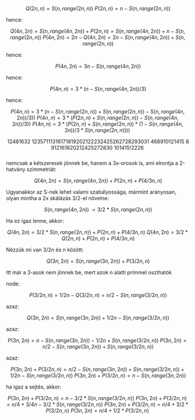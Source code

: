 $$
Q(2n, n)  = S(n, range(2n, n)) \
P(2n, n)  = n - S(n, range(2n, n))
$$


hence:

$$
Q(4n, 2n) = S(n, range(4n, 2n)) + P(2n,n) = S(n, range(4n, 2n)) + n - S(n, range(2n, n)) \
P(4n, 2n) = 2n - Q(4n, 2n) = 2n - S(n, range(4n, 2n)) + S(n, range(2n, n))
$$

hence:

$$
P(4n, 2n) = 3n - S(n, range(4n, 2n))
$$

hence:

$$
P(4n, n)  = 3 * (n - S(n, range(4n, 2n)) / 3)
$$

hence:

$$
P(4n, n)  = 3 * (n - S(n, range(2n, n)) + S(n, range(2n, n)) - S(n, range(4n, 2n)) / 3))\
P(4n, n)  = 3 * (P(2n, n) + S(n, range(2n, n)) - S(n, range(4n, 2n)) / 3))\
P(4n, n)  = 3 * (P(2n, n) + S(n, range(2n, n)) * (1 - S(n, range(4n, 2n)) / 3 * S(n, range(2n, n))))\
$$

$$
1 2 	4 		  8 			 			16													32\
1  2 3	    5   7		   11    13	 			16 17 18 19 20 21 22 23 24 25 26 27 28 29 30 31\
		  4   6     8 9 10    12  	14 15\
					8 9       12				16    18    20 21       24 25    27 28    30\
						10			14 15!						  22          26\
$$						
nemcsak a kétszeresek jönnek be, hanem a 3x-orosok is, ami elrontja a 2-hatvány szimmetriát:				

$$
Q(4n, 2n) = S(n, range(4n, 2n)) + P(2n,n) + P(4/3n, n)
$$

Ugyanakkor az S-nek lehet valami szabályossága, mármint arányosan, olyan mintha a 2x skálázás 3/2-el növelne:

$$
S(n, range(4n, 2n)) ~= 3/2 * S(n, range(2n, n))
$$

Ha ez igaz lenne, akkor:

$$
Q(4n, 2n) = 3/2 * S(n, range(2n, n)) + P(2n,n) + P(4/3n, n)\
Q(4n, 2n) = 3/2 * Q(2n, n) + P(2n,n) + P(4/3n, n)
$$

Nézzük mi van 3/2n és n között:

$$
Q(3n, 2n) = S(n, range(3n, 2n)) + P(3/2n, n)
$$

Itt már a 3-asok nem jönnek be, mert azok n alatti prímmel oszthatók

node:

$$
P(3/2n, n) = 1/2n - Q(3/2n, n) = n/2 - S(n, range(3/2n, n)) 
$$

azaz:

$$
Q(3n, 2n) = S(n, range(3n, 2n)) + 1/2n - S(n, range(3/2n, n)) 
$$

azaz:

$$
P(3n, 2n) = n - S(n, range(3n, 2n)) - 1/2n + S(n, range(3/2n, n))\
P(3n, 2n) = n/2 - S(n, range(3n, 2n)) + S(n, range(3/2n, n))
$$

azaz:

$$
P(3n, 2n) + P(3/2n, n) = n/2 - S(n, range(3n, 2n)) + S(n, range(3/2n, n)) + 1/2n - S(n, range(3/2n, n))\
P(3n, 2n) + P(3/2n, n) = n - S(n, range(3n, 2n))
$$

ha igaz a sejtés, akkor:

$$
P(3n, 2n) + P(3/2n, n) = n - 3/2 * S(n, range(3/2n, n))\
P(3n, 2n) + P(3/2n, n) = n/4 + 3/4n - 3/2 * S(n, range(3/2n, n))\
P(3n, 2n) + P(3/2n, n) = n/4 + 3/2 * P(3/2n, n)\
P(3n, 2n)              = n/4 + 1/2 * P(3/2n, n)\
$$